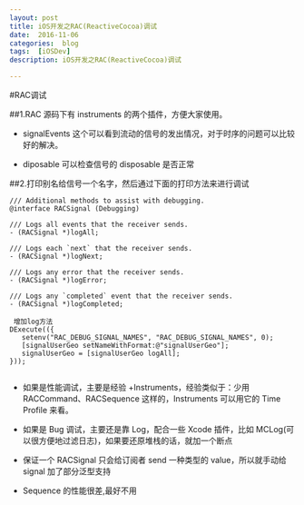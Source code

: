 ```yaml
---
layout: post
title: iOS开发之RAC(ReactiveCocoa)调试
date:  2016-11-06
categories:  blog
tags:  [iOSDev]
description: iOS开发之RAC(ReactiveCocoa)调试

---
```



#RAC调试

##1.RAC 源码下有 instruments 的两个插件，方便大家使用。

- signalEvents 这个可以看到流动的信号的发出情况，对于时序的问题可以比较好的解决。

- diposable 可以检查信号的 disposable 是否正常

##2.打印别名给信号一个名字，然后通过下面的打印方法来进行调试


```
/// Additional methods to assist with debugging.
@interface RACSignal (Debugging)

/// Logs all events that the receiver sends.
- (RACSignal *)logAll;

/// Logs each `next` that the receiver sends.
- (RACSignal *)logNext;

/// Logs any error that the receiver sends.
- (RACSignal *)logError;

/// Logs any `completed` event that the receiver sends.
- (RACSignal *)logCompleted;

```


 ```
  增加log方法
 DExecute(({
    setenv("RAC_DEBUG_SIGNAL_NAMES", "RAC_DEBUG_SIGNAL_NAMES", 0);
    [signalUserGeo setNameWithFormat:@"signalUserGeo"];
    signalUserGeo = [signalUserGeo logAll];
}));


```

- 如果是性能调试，主要是经验 +Instruments，经验类似于：少用 RACCommand、RACSequence 这样的，Instruments 可以用它的 Time Profile 来看。


- 如果是 Bug 调试，主要还是靠 Log，配合一些 Xcode 插件，比如 MCLog(可以很方便地过滤日志)，如果要还原堆栈的话，就加一个断点

- 保证一个 RACSignal 只会给订阅者 send 一种类型的 value，所以就手动给 signal 加了部分泛型支持

- Sequence 的性能很差,最好不用


